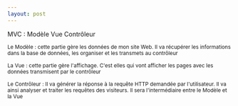 ```yaml
---
layout: post
---
```


MVC : Modèle Vue Contrôleur

<small>Le Modèle : cette partie gère les données de mon site Web. Il va récupérer les informations dans la base de données, les organiser et les transmets au contrôleur</small>

<small>La Vue : cette partie gère l'affichage. C'est elles qui vont afficher les pages avec les données transmisent par le contrôleur</small>

<small>Le Contrôleur : Il va générer la réponse à la requête HTTP demandée par l'utilisateur. Il va ainsi analyser et traiter les requêtes des visiteurs. Il sera l'intermédiaire entre le Modèle et la Vue</small>
